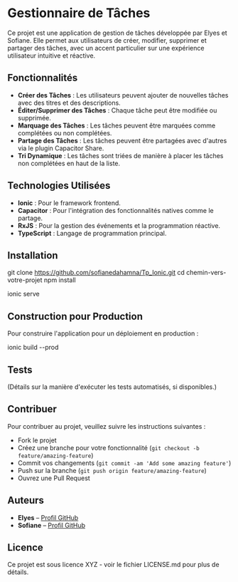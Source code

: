 # Gestionnaire de Tâches

Ce projet est une application de gestion de tâches développée par Elyes et Sofiane. Elle permet aux utilisateurs de créer, modifier, supprimer et partager des tâches, avec un accent particulier sur une expérience utilisateur intuitive et réactive.

## Fonctionnalités

- **Créer des Tâches** : Les utilisateurs peuvent ajouter de nouvelles tâches avec des titres et des descriptions.
- **Éditer/Supprimer des Tâches** : Chaque tâche peut être modifiée ou supprimée.
- **Marquage des Tâches** : Les tâches peuvent être marquées comme complétées ou non complétées.
- **Partage des Tâches** : Les tâches peuvent être partagées avec d'autres via le plugin Capacitor Share.
- **Tri Dynamique** : Les tâches sont triées de manière à placer les tâches non complétées en haut de la liste.

## Technologies Utilisées

- **Ionic** : Pour le framework frontend.
- **Capacitor** : Pour l'intégration des fonctionnalités natives comme le partage.
- **RxJS** : Pour la gestion des événements et la programmation réactive.
- **TypeScript** : Langage de programmation principal.

## Installation

git clone https://github.com/sofianedahamna/Tp_Ionic.git
cd chemin-vers-votre-projet
npm install

ionic serve

## Construction pour Production

Pour construire l'application pour un déploiement en production :

ionic build --prod

## Tests

(Détails sur la manière d'exécuter les tests automatisés, si disponibles.)

## Contribuer

Pour contribuer au projet, veuillez suivre les instructions suivantes :

- Fork le projet
- Créez une branche pour votre fonctionnalité (`git checkout -b feature/amazing-feature`)
- Commit vos changements (`git commit -am 'Add some amazing feature'`)
- Push sur la branche (`git push origin feature/amazing-feature`)
- Ouvrez une Pull Request

## Auteurs

- **Elyes** – [Profil GitHub](https://github.com/elyes-profil)
- **Sofiane** – [Profil GitHub](https://github.com/sofiane-profil)

## Licence

Ce projet est sous licence XYZ - voir le fichier LICENSE.md pour plus de détails.
